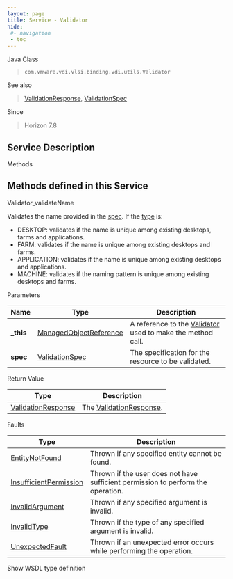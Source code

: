```yaml
---
layout: page
title: Service - Validator
hide:
 #- navigation
 - toc
---
```


  
 
  



Java Class  
> `com.vmware.vdi.vlsi.binding.vdi.utils.Validator`

See also  
> [ValidationResponse](vdi.utils.Validator.ValidationResponse.md), [ValidationSpec](vdi.utils.Validator.ValidationSpec.md)

Since  
> Horizon 7.8


  


## Service Description

Methods

Methods defined in this Service   
---  
Validator_validateName  
  



Validates the name provided in the [spec](vdi.utils.Validator.ValidationSpec.md). If the [type](vdi.utils.Validator.ValidationSpec.md#type) is: 
* DESKTOP: validates if the name is unique among existing desktops, farms and applications.
* FARM: validates if the name is unique among existing desktops and farms.
* APPLICATION: validates if the name is unique among existing desktops and applications.
* MACHINE: validates if the naming pattern is unique among existing desktops and farms.

Parameters 

Name| Type| Description  
---|---|---  
**_this**| [ManagedObjectReference](vmodl.ManagedObjectReference.md)|  A reference to the [Validator](vdi.utils.Validator.md) used to make the method call.   
**spec**| [ValidationSpec](vdi.utils.Validator.ValidationSpec.md)|  The specification for the resource to be validated.   
  
  


Return Value 

Type |  Description   
---|---  
[ValidationResponse](vdi.utils.Validator.ValidationResponse.md)| The [ValidationResponse](vdi.utils.Validator.ValidationResponse.md).  
  


Faults 

Type |  Description   
---|---  
[EntityNotFound](vdi.fault.EntityNotFound.md)| Thrown if any specified entity cannot be found.  
[InsufficientPermission](vdi.fault.InsufficientPermission.md)| Thrown if the user does not have sufficient permission to perform the operation.  
[InvalidArgument](vdi.fault.InvalidArgument.md)| Thrown if any specified argument is invalid.  
[InvalidType](vdi.fault.InvalidType.md)| Thrown if the type of any specified argument is invalid.  
[UnexpectedFault](vdi.fault.UnexpectedFault.md)| Thrown if an unexpected error occurs while performing the operation.  
  
Show WSDL type definition

  
  
  
  
  
  
  
